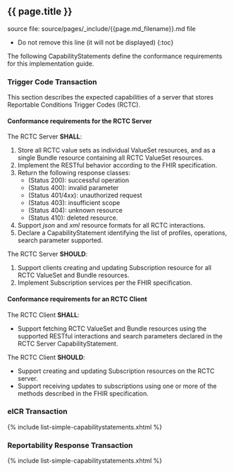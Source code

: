 ## {{ page.title }}

source file: source/pages/_include/{{page.md_filename}}.md  file

<!-- { :.no_toc } -->

<!-- TOC  the css styling for this is \pages\assets\css\project.css under 'markdown-toc'-->

* Do not remove this line (it will not be displayed)
{:toc}


<!-- end TOC -->

The following CapabilityStatements define the conformance requirements for this implementation guide.

### Trigger Code Transaction

This section describes the expected capabilities of a server that stores Reportable Conditions Trigger Codes (RCTC).  

#### Conformance requirements for the RCTC Server

The RCTC Server **SHALL**:

1. Store all RCTC value sets as individual ValueSet resources, and as a single Bundle resource containing all RCTC ValueSet resources.
1. Implement the RESTful behavior according to the FHIR specification.
1. Return the following response classes:
   - (Status 200): successful operation
   - (Status 400): invalid parameter
   - (Status 401/4xx): unauthorized request
   - (Status 403): insufficient scope
   - (Status 404): unknown resource
   - (Status 410): deleted resource.
1. Support *json* and *xml* resource formats for all RCTC interactions.
1. Declare a CapabilityStatement identifying the list of profiles, operations, search parameter supported.

The RCTC Server **SHOULD**:

1. Support clients creating and updating Subscription resource for all RCTC ValueSet and Bundle resources.
1. Implement Subscription services per the FHIR specification.


#### Conformance requirements for an RCTC Client

The RCTC Client **SHALL**:

- Support fetching RCTC ValueSet and Bundle resources using the supported RESTful interactions and search parameters declared in the RCTC Server CapabilityStatement.

The RCTC Client **SHOULD**:

- Support creating and updating Subscription resources on the RCTC server.
- Support receiving updates to subscriptions using one or more of the methods described in the FHIR specification.


### eICR Transaction
{% include list-simple-capabilitystatements.xhtml %}
### Reportability Response Transaction
{% include list-simple-capabilitystatements.xhtml %}
